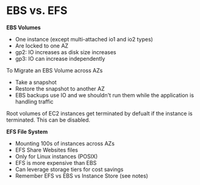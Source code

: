 # EBS vs. EFS

**EBS Volumes**

* One instance (except multi-attached io1 and io2 types)
* Are locked to one AZ
* gp2: IO increases as disk size increases
* gp3: IO can increase independently

To Migrate an EBS Volume across AZs
* Take a snapshot
* Restore the snapshot to another AZ
* EBS backups use IO and we shouldn't run them while the application is handling traffic

Root volumes of EC2 instances get terminated by defualt if the instance is terminated. This can be disabled.

**EFS File System**

* Mounting 100s of instances across AZs
* EFS Share Websites files
* Only for Linux instances (POSIX)
* EFS is more expensive than EBS
* Can leverage storage tiers for cost savings
* Remember EFS vs EBS vs Instance Store (see notes)